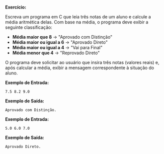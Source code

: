 **Exercício:**  

Escreva um programa em C que leia três notas de um aluno e calcule a média aritmética delas. Com base na média, o programa deve exibir a seguinte classificação:  

- **Média maior que 8** → "Aprovado com Distinção"  
- **Média maior ou igual a 6** → "Aprovado Direto"  
- **Média maior ou igual a 4** → "Vai para Final"  
- **Média menor que 4** → "Reprovado Direto"  

O programa deve solicitar ao usuário que insira três notas (valores reais) e, após calcular a média, exibir a mensagem correspondente à situação do aluno.  

**Exemplo de Entrada:**  
```
7.5 8.2 9.0
```
**Exemplo de Saída:**  
```
Aprovado com Distinção.
```

**Exemplo de Entrada:**  
```
5.0 6.0 7.0
```
**Exemplo de Saída:**  
```
Aprovado Direto.
```
